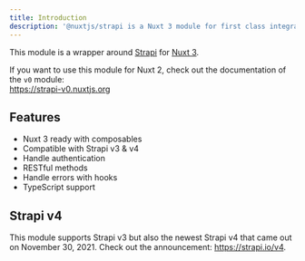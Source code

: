 ```yaml
---
title: Introduction
description: '@nuxtjs/strapi is a Nuxt 3 module for first class integration with Strapi.'
---
```


This module is a wrapper around [Strapi](https://strapi.io/) for [Nuxt 3](https://v3.nuxtjs.org).

<alert type="info">

If you want to use this module for Nuxt 2, check out the documentation of the `v0` module:
<br>
https://strapi-v0.nuxtjs.org

</alert>

## Features

<list>

- Nuxt 3 ready with composables
- Compatible with Strapi v3 & v4
- Handle authentication
- RESTful methods
- Handle errors with hooks
- TypeScript support

</list>

## Strapi v4

This module supports Strapi v3 but also the newest Strapi v4 that came out on November 30, 2021. Check out the announcement: https://strapi.io/v4.
